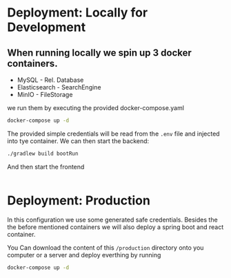 
# Deployment: Locally for Development

When running locally we spin up 3 docker containers.
- 
- MySQL - Rel. Database
- Elasticsearch - SearchEngine
- MinIO - FileStorage

we run them by executing the provided docker-compose.yaml

```bash
docker-compose up -d
```

The provided simple credentials will be read from the `.env`
file and injected into tye container. We can then start the 
backend:

```bash
./gradlew build bootRun
```

And then start the frontend

```bash

```


# Deployment: Production

In this configuration we use some generated safe credentials.
Besides the the before mentioned containers we will also
deploy a spring boot and react container.

You Can download the content of this `/production` directory onto
you computer or a server and deploy everthing by running

```bash
docker-compose up -d
```

